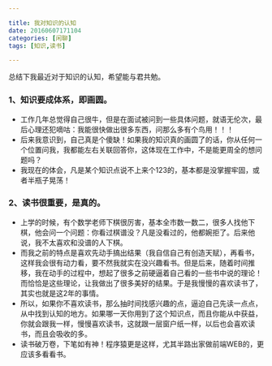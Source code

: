 ```yaml
---

title: 我对知识的认知
date: 20160607171104
categories: [闲聊]
tags: [知识,读书]

---
```


总结下我最近对于知识的认知，希望能与君共勉。

### 1、知识要成体系，即画圆。

* 工作几年总觉得自己很牛，但是在面试被问到一些具体问题，就语无伦次，最后心理还犯嘀咕：我能很快做出很多东西，问那么多有个鸟用！！！
* 后来我意识到，自己真是个傻缺！如果我的知识真的画圆了的话，你从任何一个位置问我，我都能左右关联回答你，这体现在工作中，不是能更周全的想问题吗？
* 我现在的体会，凡是某个知识点说不上来个123的，基本都是没掌握牢固，或者半瓶子晃荡！

### 2、读书很重要，是真的。

* 上学的时候，有个数学老师下棋很厉害，基本全市数一数二，很多人找他下棋，他会问一个问题：你看过棋谱没？凡是没看过的，他都婉拒了。后来他说，我不太喜欢和没谱的人下棋。
* 而我之前的特点是喜欢先动手搞出结果（我自信自己有创造天赋），再看书，这样我会很有动力看，要不然我就实在没兴趣看书。但是后来，随着时间推移，我在动手的过程中，想起了很多之前硬逼着自己看的一些书中说的理论！而恰恰是这些理论，让我做出了很多美好的结果。于是我慢慢的喜欢读书了，其实也就是这2年的事情。
* 所以，如果你不喜欢读书，那么抽时间找感兴趣的点，逼迫自己先读一点点，从中找到认知的地方。如果哪一天你用到了这个知识点，而且你能从中获益，你就会跟我一样，慢慢喜欢读书，这就跟一层窗户纸一样，以后也会喜欢读书，而且会吸收的多。
* 读书破万卷，下笔如有神！程序猿更是这样，尤其半路出家做前端WEB的，更应该多看看书。